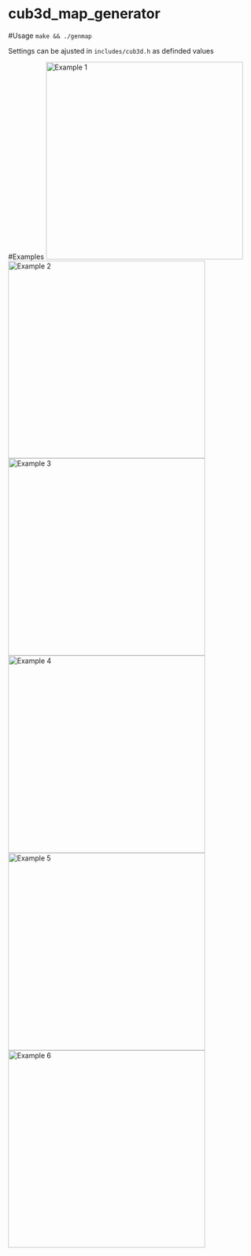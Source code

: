 # cub3d_map_generator

#Usage
`make && ./genmap`

Settings can be ajusted in `includes/cub3d.h` as definded values

#Examples
<img src="https://github.com/Jerome-JJT/cub3d_map_generator/blob/main/readmeimg/example1.png?raw=true" alt="Example 1" width="400">
<img src="https://github.com/Jerome-JJT/cub3d_map_generator/blob/main/readmeimg/example2.png?raw=true" alt="Example 2" width="400">
<img src="https://github.com/Jerome-JJT/cub3d_map_generator/blob/main/readmeimg/example3.png?raw=true" alt="Example 3" width="400">
<img src="https://github.com/Jerome-JJT/cub3d_map_generator/blob/main/readmeimg/example4.png?raw=true" alt="Example 4" width="400">
<img src="https://github.com/Jerome-JJT/cub3d_map_generator/blob/main/readmeimg/example5.png?raw=true" alt="Example 5" width="400">
<img src="https://github.com/Jerome-JJT/cub3d_map_generator/blob/main/readmeimg/example6.png?raw=true" alt="Example 6" width="400">
